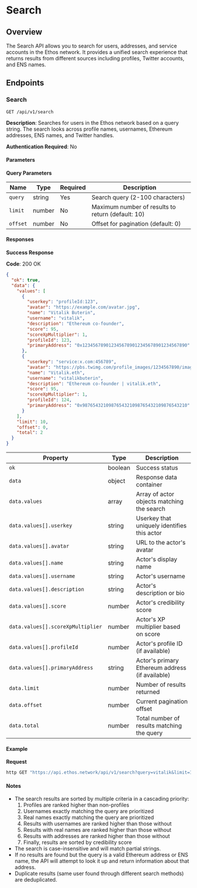 # Search

## Overview

The Search API allows you to search for users, addresses, and service accounts in the Ethos network. It provides a unified search experience that returns results from different sources including profiles, Twitter accounts, and ENS names.

## Endpoints

### Search

```
GET /api/v1/search
```

**Description**: Searches for users in the Ethos network based on a query string. The search looks across profile names, usernames, Ethereum addresses, ENS names, and Twitter handles.

**Authentication Required**: No

#### Parameters

**Query Parameters**

| Name     | Type   | Required | Description                                       |
| -------- | ------ | -------- | ------------------------------------------------- |
| `query`  | string | Yes      | Search query (2-100 characters)                   |
| `limit`  | number | No       | Maximum number of results to return (default: 10) |
| `offset` | number | No       | Offset for pagination (default: 0)                |

#### Responses

**Success Response**

**Code**: 200 OK

```json
{
  "ok": true,
  "data": {
    "values": [
      {
        "userkey": "profileId:123",
        "avatar": "https://example.com/avatar.jpg",
        "name": "Vitalik Buterin",
        "username": "vitalik",
        "description": "Ethereum co-founder",
        "score": 95,
        "scoreXpMultiplier": 1,
        "profileId": 123,
        "primaryAddress": "0x1234567890123456789012345678901234567890"
      },
      {
        "userkey": "service:x.com:456789",
        "avatar": "https://pbs.twimg.com/profile_images/1234567890/image.jpg",
        "name": "Vitalik.eth",
        "username": "vitalikbuterin",
        "description": "Ethereum co-founder | vitalik.eth",
        "score": 95,
        "scoreXpMultiplier": 1,
        "profileId": 124,
        "primaryAddress": "0x9876543210987654321098765432109876543210"
      }
    ],
    "limit": 10,
    "offset": 0,
    "total": 2
  }
}
```

| Property                          | Type    | Description                                     |
| --------------------------------- | ------- | ----------------------------------------------- |
| `ok`                              | boolean | Success status                                  |
| `data`                            | object  | Response data container                         |
| `data.values`                     | array   | Array of actor objects matching the search      |
| `data.values[].userkey`           | string  | Userkey that uniquely identifies this actor     |
| `data.values[].avatar`            | string  | URL to the actor's avatar                       |
| `data.values[].name`              | string  | Actor's display name                            |
| `data.values[].username`          | string  | Actor's username                                |
| `data.values[].description`       | string  | Actor's description or bio                      |
| `data.values[].score`             | number  | Actor's credibility score                       |
| `data.values[].scoreXpMultiplier` | number  | Actor's XP multiplier based on score            |
| `data.values[].profileId`         | number  | Actor's profile ID (if available)               |
| `data.values[].primaryAddress`    | string  | Actor's primary Ethereum address (if available) |
| `data.limit`                      | number  | Number of results returned                      |
| `data.offset`                     | number  | Current pagination offset                       |
| `data.total`                      | number  | Total number of results matching the query      |

#### Example

**Request**

```bash
http GET "https://api.ethos.network/api/v1/search?query=vitalik&limit=10&offset=0"
```

#### Notes

* The search results are sorted by multiple criteria in a cascading priority:
  1. Profiles are ranked higher than non-profiles
  2. Usernames exactly matching the query are prioritized
  3. Real names exactly matching the query are prioritized
  4. Results with usernames are ranked higher than those without
  5. Results with real names are ranked higher than those without
  6. Results with addresses are ranked higher than those without
  7. Finally, results are sorted by credibility score
* The search is case-insensitive and will match partial strings.
* If no results are found but the query is a valid Ethereum address or ENS name, the API will attempt to look it up and return information about that address.
* Duplicate results (same user found through different search methods) are deduplicated.
